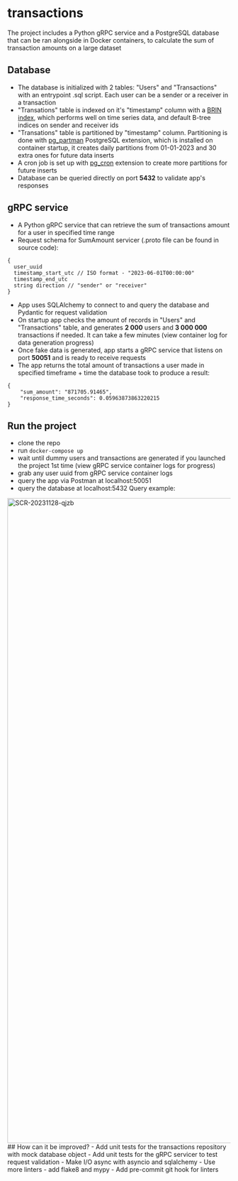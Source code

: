 # transactions
The project includes a Python gRPC service and a PostgreSQL database that can be ran alongside in Docker containers, to calculate the sum of transaction amounts on a large dataset
## Database
- The database is initialized with 2 tables: "Users" and "Transactions" with an entrypoint .sql script. Each user can be a sender or a receiver in a transaction
- "Transations" table is indexed on it's "timestamp" column with a [BRIN index](https://www.postgresql.org/docs/current/brin-intro.html), which performs well on time series data, and default B-tree indices on sender and receiver ids
- "Transations" table is partitioned by "timestamp" column. Partitioning is done with [pg_partman](https://github.com/pgpartman/pg_partman) PostgreSQL extension, which is installed on container startup, it creates daily partitions from 01-01-2023 and 30 extra ones for future data inserts
- A cron job is set up with [pg_cron](https://github.com/citusdata/pg_cron) extension to create more partitions for future inserts
- Database can be queried directly on port **5432** to validate app's responses
## gRPC service
- A Python gRPC service that can retrieve the sum of transactions amount for a user in specified time range
- Request schema for SumAmount servicer (.proto file can be found in source code):
```
{
  user_uuid
  timestamp_start_utc // ISO format - "2023-06-01T00:00:00"
  timestamp_end_utc
  string direction // "sender" or "receiver"
}
```
- App uses SQLAlchemy to connect to and query the database and Pydantic for request validation
- On startup app checks the amount of records in "Users" and "Transactions" table, and generates **2 000** users and **3 000 000** transactions if needed. It can take a few minutes (view container log for data generation progress)
- Once fake data is generated, app starts a gRPC service that listens on port **50051** and is ready to receive requests
- The app returns the total amount of transactions a user made in specified timeframe + time the database took to produce a result:
```
{
    "sum_amount": "871705.91465",
    "response_time_seconds": 0.05963873863220215
}
```
## Run the project
- clone the repo
- run ```docker-compose up```
- wait until dummy users and transactions are generated if you launched the project 1st time (view gRPC service container logs for progress)
- grab any user uuid from gRPC service container logs
- query the app via Postman at localhost:50051
- query the database at localhost:5432
Query example:
<img width="1453" alt="SCR-20231128-qjzb" src="https://github.com/ikudryashov/transactions/assets/87234755/7437f541-1795-4795-9841-fba7f0781218">
## How can it be improved?
- Add unit tests for the transactions repository with mock database object
- Add unit tests for the gRPC servicer to test request validation
- Make I/O async with asyncio and sqlalchemy
- Use more linters - add flake8 and mypy
- Add pre-commit git hook for linters
